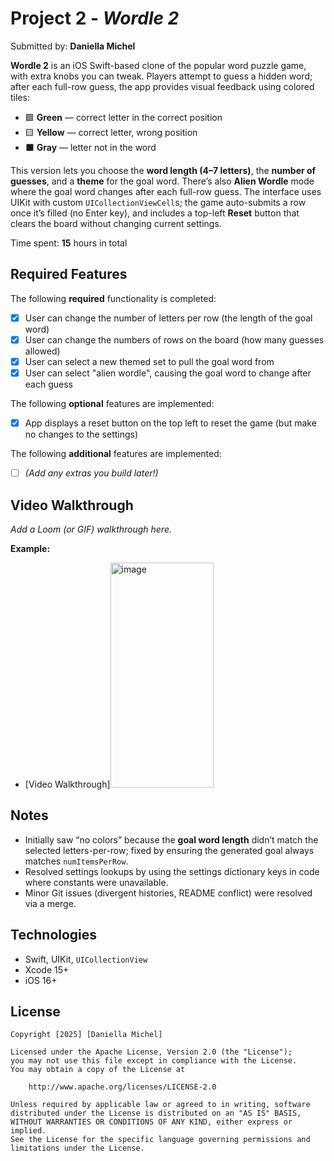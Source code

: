 # Project 2 - *Wordle 2*

Submitted by: **Daniella Michel**

**Wordle 2** is an iOS Swift-based clone of the popular word puzzle game, with extra knobs you can tweak. Players attempt to guess a hidden word; after each full-row guess, the app provides visual feedback using colored tiles:

- 🟩 **Green** — correct letter in the correct position  
- 🟨 **Yellow** — correct letter, wrong position  
- ⬛ **Gray** — letter not in the word

This version lets you choose the **word length (4–7 letters)**, the **number of guesses**, and a **theme** for the goal word. There’s also **Alien Wordle** mode where the goal word changes after each full-row guess. The interface uses UIKit with custom `UICollectionViewCell`s; the game auto-submits a row once it’s filled (no Enter key), and includes a top-left **Reset** button that clears the board without changing current settings.

Time spent: **15** hours in total

## Required Features

The following **required** functionality is completed:

- [x] User can change the number of letters per row (the length of the goal word)
- [x] User can change the numbers of rows on the board (how many guesses allowed)
- [x] User can select a new themed set to pull the goal word from
- [x] User can select "alien wordle", causing the goal word to change after each guess

The following **optional** features are implemented:

- [x] App displays a reset button on the top left to reset the game (but make no changes to the settings)

The following **additional** features are implemented:

- [ ] *(Add any extras you build later!)*

## Video Walkthrough

_Add a Loom (or GIF) walkthrough here._

**Example:**
- [Video Walkthrough]<img width="165" height="360" alt="image" src="https://github.com/user-attachments/assets/14ca1429-482c-4b66-aa5d-6f779221c26e" />
  
## Notes

- Initially saw “no colors” because the **goal word length** didn’t match the selected letters-per-row; fixed by ensuring the generated goal always matches `numItemsPerRow`.
- Resolved settings lookups by using the settings dictionary keys in code where constants were unavailable.
- Minor Git issues (divergent histories, README conflict) were resolved via a merge.

## Technologies

- Swift, UIKit, `UICollectionView`
- Xcode 15+
- iOS 16+

## License

    Copyright [2025] [Daniella Michel]

    Licensed under the Apache License, Version 2.0 (the "License");
    you may not use this file except in compliance with the License.
    You may obtain a copy of the License at

        http://www.apache.org/licenses/LICENSE-2.0

    Unless required by applicable law or agreed to in writing, software
    distributed under the License is distributed on an "AS IS" BASIS,
    WITHOUT WARRANTIES OR CONDITIONS OF ANY KIND, either express or implied.
    See the License for the specific language governing permissions and
    limitations under the License.
